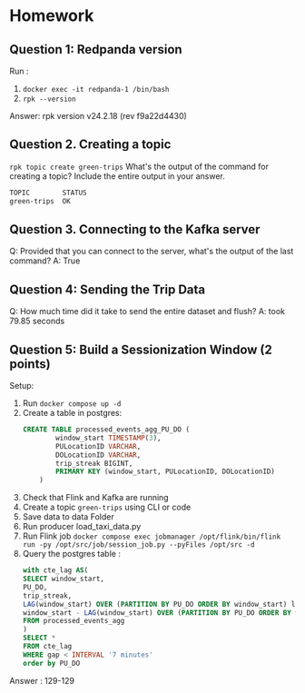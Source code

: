 # Homework

## Question 1: Redpanda version

Run :
1. `docker exec -it redpanda-1 /bin/bash`
2. `rpk --version`

Answer: rpk version v24.2.18 (rev f9a22d4430)

## Question 2. Creating a topic

`rpk topic create green-trips`
What's the output of the command for creating a topic? Include the entire output in your answer.

```cmd
TOPIC        STATUS
green-trips  OK
```

## Question 3. Connecting to the Kafka server

Q: Provided that you can connect to the server, what's the output of the last command?
A: True

## Question 4: Sending the Trip Data

Q: How much time did it take to send the entire dataset and flush? 
A: took 79.85 seconds

## Question 5: Build a Sessionization Window (2 points)

Setup:

1. Run `docker compose up -d`
2. Create a table in postgres:
    ```sql
    CREATE TABLE processed_events_agg_PU_DO (
            window_start TIMESTAMP(3),
            PULocationID VARCHAR,            
            DOLocationID VARCHAR,            
            trip_streak BIGINT,
            PRIMARY KEY (window_start, PULocationID, DOLocationID) 
        ) 
    ```
3. Check that Flink and Kafka are running
4. Create a topic `green-trips` using CLI or code
5. Save data to data Folder
6. Run producer load_taxi_data.py
7. Run Flink job `docker compose exec jobmanager /opt/flink/bin/flink run -py /opt/src/job/session_job.py --pyFiles /opt/src -d`
8. Query the postgres table :
    ```sql
    with cte_lag AS(
    SELECT window_start,
    PU_DO,
    trip_streak,
    LAG(window_start) OVER (PARTITION BY PU_DO ORDER BY window_start) lags,
    window_start - LAG(window_start) OVER (PARTITION BY PU_DO ORDER BY window_start) AS gap
    FROM processed_events_agg
    )
    SELECT *
    FROM cte_lag
    WHERE gap < INTERVAL '7 minutes'
    order by PU_DO
    ```
Answer : 129-129